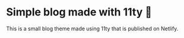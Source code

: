 # Simple blog made with 11ty 🍵
This is a small blog theme made using 11ty that is published on Netlify.

